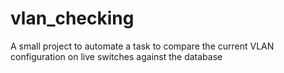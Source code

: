 # vlan_checking
A small project to automate a task to compare the current VLAN configuration on live switches against the database
